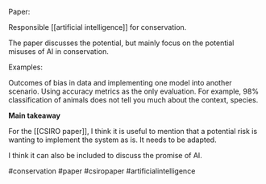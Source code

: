 Paper:

Responsible [[artificial intelligence]] for conservation.

The paper discusses the potential, but mainly focus on the potential misuses of AI in conservation. 

Examples:

Outcomes of bias in data and implementing one model into another scenario. 
Using accuracy metrics as the only evaluation. For example, 98% classification of animals does not tell you much about the context, species. 

**Main takeaway**

For the [[CSIRO paper]], I think it is useful to mention that a potential risk is wanting to implement the system as is. It needs to be adapted. 

I think it can also be included to discuss the promise of AI. 

#conservation
#paper
#csiropaper 
#artificialintelligence 
